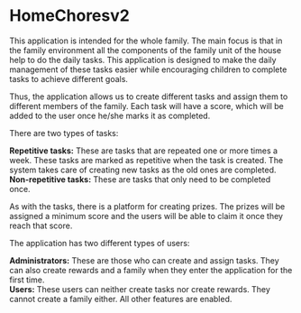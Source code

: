 # HomeChoresv2

This application is intended for the whole family. The main focus is that in the family environment all the components of the family unit of the house help to do the daily tasks. This application is designed to make the daily management of these tasks easier while encouraging children to complete tasks to achieve different goals.

Thus, the application allows us to create different tasks and assign them to different members of the family. Each task will have a score, which will be added to the user once he/she marks it as completed.

There are two types of tasks:   

 **Repetitive tasks:** These are tasks that are repeated one or more times a week. These tasks are marked as repetitive when the task is created. The system takes care of creating new tasks as the old ones are completed.  
 **Non-repetitive tasks:** These are tasks that only need to be completed once.

As with the tasks, there is a platform for creating prizes. The prizes will be assigned a minimum score and the users will be able to claim it once they reach that score.  
	
The application has two different types of users:  

 **Administrators:** These are those who can create and assign tasks. They can also create rewards and a family when they enter the application for the first time.  
 **Users:** These users can neither create tasks nor create rewards. They cannot create a family either. All other features are enabled.

